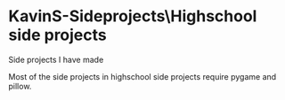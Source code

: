 # KavinS-Sideprojects\Highschool side projects
Side projects I have made 

Most of the side projects in highschool side projects require pygame and pillow.
